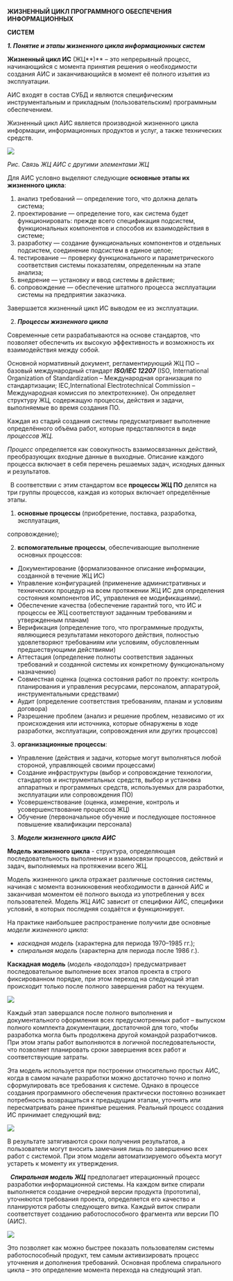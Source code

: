 ﻿**ЖИЗНЕННЫЙ ЦИКЛ ПРОГРАММНОГО ОБЕСПЕЧЕНИЯ ИНФОРМАЦИОННЫХ** 

**СИСТЕМ** 

***1. Понятие и этапы жизненного цикла информационных систем*** 

**Жизненный  цикл  ИС** (ЖЦ**)** –  это  непрерывный  процесс,  начинающийся  с  момента принятия  решения  о  необходимости  создания  АИС  и  заканчивающийся  в  момент  её  полного изъятия из эксплуатации. 

АИС входят в состав СУБД и являются специфическим инструментальным и прикладным (пользовательским) программным обеспечением. 

Жизненный  цикл  АИС  является  производной  жизненного  цикла  информации, информационных продуктов и услуг, а также технических средств. 

![](Aspose.Words.4d07caba-ee8e-4863-8195-ba425d4cd7bb.001.jpeg)

*Рис. Связь ЖЦ АИС с другими элементами ЖЦ* 

Для АИС условно выделяют следующие **основные этапы их жизненного цикла**: 

1. анализ  требований — определение того, что должна делать система; 
1. проектирование — определение того, как система будет функционировать: прежде всего спецификация подсистем, функциональных компонентов и способов их взаимодействия в системе; 
1. разработку — создание функциональных компонентов и отдельных подсистем, соединение подсистем в единое целое; 
1. тестирование — проверку функционального и параметрического соответствия системы показателям, определенным на этапе анализа; 
1. внедрение — установку и ввод системы в действие; 
1. сопровождение — обеспечение штатного процесса эксплуатации системы на предприятии заказчика. 

Завершается жизненный цикл ИС выводом ее из эксплуатации. 

2. ***Процессы жизненного цикла*** 

Современные сети разрабатываются на основе стандартов, что позволяет обеспечить их высокую эффективность и возможность их взаимодействия между собой. 

Основной нормативный документ, регламентирующий ЖЦ ПО – базовый международный стандарт ***ISO/IEC 12207*** (ISO, International Organization of Standardization –  Международная организация  по  стандартизации;  IEC,International Electrotechnical Commission –  Международная комиссия по электротехнике). Он определяет структуру ЖЦ, содержащую процессы, действия и задачи, выполняемые во время создания ПО. 

Каждая из стадий создания системы предусматривает выполнение определённого объёма работ, которые представляются в виде *процессов ЖЦ*. 

*Процесс* определяется  как  совокупность  взаимосвязанных  действий,  преобразующих входные данные в выходные. Описание каждого процесса включает в себя перечень решаемых задач, исходных данных и результатов. 

` `В  соответствии  с  этим  стандартом  все **процессы  ЖЦ  ПО** делятся  на  три  группы процессов, каждая из которых включает определённые этапы. 

1) **основные процессы** (приобретение, поставка, разработка, эксплуатация, 

сопровождение); 

2) **вспомогательные процессы**, обеспечивающие выполнение основных процессов:  
- Документирование (формализованное описание информации, созданной в течение ЖЦ ИС)  
- Управление конфигурацией (применение административных и технических процедур на всем протяжении ЖЦ ИС для определения состояния компонентов ИС, управления ее модификациями).  
- Обеспечение качества (обеспечение гарантий того, что ИС и процессы ее ЖЦ соответствуют заданным требованиям и утвержденным планам) 
- Верификация (определение того, что программные продукты, являющиеся результатами некоторого действия, полностью удовлетворяют требованиям или условиям, обусловленным предшествующими действиями)  
- Аттестация (определение полноты соответствия заданных требований и созданной системы их конкретному функциональному назначению)  
- Совместная оценка (оценка состояния работ по проекту: контроль планирования и управления ресурсами, персоналом, аппаратурой, инструментальными средствами)  
- Аудит (определение соответствия требованиям, планам и условиям договора)  
- Разрешение проблем (анализ и решение проблем, независимо от их происхождения или источника, которые обнаружены в ходе разработки, эксплуатации, сопровождения или других процессов) 
3) **организационные процессы**: 
- Управление  (действия  и  задачи,  которые  могут  выполняться  любой  стороной, управляющей своими процессами)  
- Создание  инфраструктуры  (выбор  и  сопровождение  технологии,  стандартов  и инструментальных  средств,  выбор  и  установка  аппаратных  и  программных  средств, используемых для разработки, эксплуатации или сопровождения ПО)  
- Усовершенствование (оценка, измерение, контроль и усовершенствование процессов ЖЦ)  
- Обучение (первоначальное обучение и последующее постоянное повышение квалификации персонала) 
3. ***Модели жизненного цикла АИС*** 

**Модель жизненного цикла** - структура, определяющая последовательность выполнения и взаимосвязи процессов, действий и задач, выполняемых на протяжении всего ЖЦ. 

Модель  жизненного  цикла отражает  различные  состояния  системы,  начиная  с  момента возникновения  необходимости  в  данной  АИС  и  заканчивая  моментом  её  полного  выхода  из употребления  у всех пользователей. Модель ЖЦ АИС зависит  от  специфики АИС, специфики условий, в которых последняя создаётся и функционирует. 

На  практике  наибольшее  распространение  получили  две  основные *модели  жизненного цикла*: 

- *каскадная модель* (характерна для периода 1970–1985 гг.); 
- *спиральная модель* (характерна для периода после 1986 г.). 

**Каскадная  модель** (*модель*  *«водопада»*)  предусматривает  последовательное  выполнение всех  этапов  проекта  в  строго  фиксированном  порядке,  при  этом  переход  на  следующий  этап происходит только после полного завершения работ на текущем. 

![](Aspose.Words.4d07caba-ee8e-4863-8195-ba425d4cd7bb.002.png)

Каждый этап завершался после полного выполнения и документального оформления всех предусмотренных  работ  –  выпуском  полного  комплекта  документации,  достаточной  для  того, чтобы разработка могла быть продолжена другой командой разработчиков. При этом этапы работ выполняются в логичной последовательности, что позволяет планировать сроки завершения всех работ и соответствующие затраты. 

Эта  модель  используется при  построении  относительно  простых  АИС,  когда  в  самом начале разработки можно достаточно точно и полно сформулировать все требования к системе. Однако  в  процессе  создания  программного  обеспечения  практически  постоянно  возникает потребность возвращаться к предыдущим этапам, уточнять или пересматривать ранее принятые решения. Реальный процесс создания ИС принимает следующий вид: 

![](Aspose.Words.4d07caba-ee8e-4863-8195-ba425d4cd7bb.003.png)

В  результате  затягиваются  сроки  получения  результатов,  а  пользователи  могут  вносить замечания  лишь  по  завершению  всех  работ  с  системой.  При  этом  модели  автоматизируемого объекта могут устареть к моменту их утверждения. 

` `***Спиральная  модель ЖЦ***  предполагает  итерационный  процесс  разработки информационной  системы.  На  каждом  витке  спирали  выполняется  создание  очередной  версии продукта (прототипа), уточняются требования проекта, определяется его качество и планируются работы  следующего  витка.  Каждый  виток  спирали  соответствует  созданию  работоспособного фрагмента или версии ПО (АИС). 

![](Aspose.Words.4d07caba-ee8e-4863-8195-ba425d4cd7bb.004.png)

Это  позволяет  как  можно  быстрее  показать  пользователям  системы  работоспособный продукт,  тем  самым  активизировать  процесс  уточнения  и  дополнения  требований.  Основная проблема спирального цикла – это определение момента перехода на следующий этап.  
